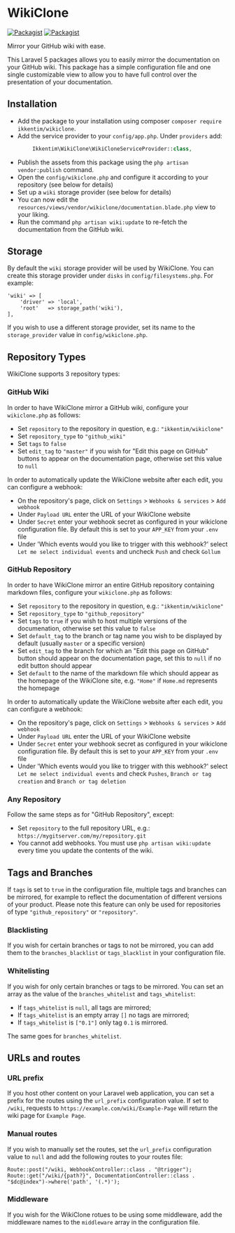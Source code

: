 WikiClone
=========
[![Packagist](https://img.shields.io/packagist/dt/ikkentim/wikiclone.svg)](https://packagist.org/packages/ikkentim/wikiclone) [![Packagist](https://img.shields.io/packagist/v/ikkentim/wikiclone.svg)](https://packagist.org/packages/ikkentim/wikiclone)

Mirror your GitHub wiki with ease.

This Laravel 5 packages allows you to easily mirror the documentation on your GitHub wiki.
This package has a simple configuration file and one single customizable view to allow you
to have full control over the presentation of your documentation.

Installation
------------
- Add the package to your installation using composer `composer require ikkentim/wikiclone`.
- Add the service provider to your `config/app.php`. Under `providers` add:

``` php
        Ikkentim\WikiClone\WikiCloneServiceProvider::class,
```

- Publish the assets from this package using the `php artisan vendor:publish` command.
- Open the `config/wikiclone.php` and configure it according to your repository (see below for details)
- Set up a `wiki` storage provider (see below for details)
- You can now edit the `resources/views/vendor/wikiclone/documentation.blade.php` view to your liking.
- Run the command `php artisan wiki:update` to re-fetch the documentation from the GitHub wiki.

Storage
-------
By default the `wiki` storage provider will be used by WikiClone. You can create this storage provider under `disks` in `config/filesystems.php`. For example:

```
'wiki' => [                                                                                                                        
    'driver' => 'local',                                                                                                           
    'root'   => storage_path('wiki'),                                                                                              
],   
```

If you wish to use a different storage provider, set its name to the `storage_provider` value in `config/wikiclone.php`.

Repository Types
----------------
WikiClone supports 3 repository types:

### GitHub Wiki
In order to have WikiClone mirror a GitHub wiki, configure your `wikiclone.php` as follows:
- Set `repository` to the repository in question, e.g.: `"ikkentim/wikiclone"`
- Set `repository_type` to `"github_wiki"`
- Set `tags` to `false`
- Set `edit_tag` to `"master"` if you wish for "Edit this page on GitHub" buttons to appear on the documentation page, otherwise set this value to `null`

In order to automatically update the WikiClone website after each edit, you can configure a webhook:
  - On the repository's page, click on `Settings` > `Webhooks & services` > `Add webhook`
  - Under `Payload URL` enter the URL of your WikiClone website
  - Under `Secret` enter your webhook secret as configured in your wikiclone configuration file. By default this is set to your `APP_KEY` from your `.env` file
  - Under 'Which events would you like to trigger with this webhook?' select `Let me select individual events` and uncheck `Push` and check `Gollum`
  
### GitHub Repository
In order to have WikiClone mirror an entire GitHub repository containing markdown files, configure your `wikiclone.php` as follows:
- Set `repository` to the repository in question, e.g.: `"ikkentim/wikiclone"`
- Set `repository_type` to `"github_repository"`
- Set `tags` to `true` if you wish to host multiple versions of the documenation, otherwise set this value to `false`
- Set `default_tag` to the branch or tag name you wish to be displayed by default (usually `master` or a specific version)
- Set `edit_tag` to the branch for which an "Edit this page on GitHub" button should appear on the documentation page, set this to `null` if no edit button should appear
- Set `default` to the name of the markdown file which should appear as the homepage of the WikiClone site, e.g. `"Home"` if `Home.md` represents the homepage

In order to automatically update the WikiClone website after each edit, you can configure a webhook:
  - On the repository's page, click on `Settings` > `Webhooks & services` > `Add webhook`
  - Under `Payload URL` enter the URL of your WikiClone website
  - Under `Secret` enter your webhook secret as configured in your wikiclone configuration file. By default this is set to your `APP_KEY` from your `.env` file
  - Under 'Which events would you like to trigger with this webhook?' select `Let me select individual events` and check `Pushes`, `Branch or tag creation` and `Branch or tag deletion`
  
### Any Repository
Follow the same steps as for "GitHub Repository", except:
- Set `repository` to the full repository URL, e.g.: `https://mygitserver.com/my/repository.git`
- You cannot add webhooks. You must use `php artisan wiki:update` every time you update the contents of the wiki.

Tags and Branches
-----------------
If `tags` is set to `true` in the configuration file, multiple tags and branches can be mirrored, for example to reflect the documentation of different versions of your product. Please note this feature can only be used for repositories of type `"github_repository"` or `"repository"`.

### Blacklisting
If you wish for certain branches or tags to not be mirrored, you can add them to the `branches_blacklist` or `tags_blacklist` in your configuration file.

### Whitelisting
If you wish for only certain branches or tags to be mirrored. You can set an array as the value of the `branches_whitelist` and `tags_whitelist`:
- If `tags_whitelist` is `null`, all tags are mirrored;
- If `tags_whitelist` is an empty array `[]` no tags are mirrored;
- If `tags_whitelist` is `["0.1"]` only tag `0.1` is mirrored.

The same goes for `branches_whitelist`.

URLs and routes
---------------

### URL prefix
If you host other content on your Laravel web application, you can set a prefix for the routes using the `url_prefix` configuration value. If set to `/wiki`, requests to `https://example.com/wiki/Example-Page` will return the wiki page for `Example Page`.

### Manual routes
If you wish to manually set the routes, set the `url_prefix` configuration value to `null` and add the following routes to your routes file:

```
Route::post("/wiki, WebhookController::class . "@trigger");                
Route::get("/wiki/{path?}", DocumentationController::class . "$dc@index")->where('path', '(.*)');                        
```

### Middleware
If you wish for the WikiClone rotues to be using some middleware, add the middleware names to the `middleware` array in the configuration file.
